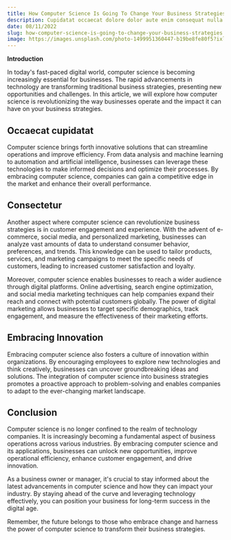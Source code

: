 ```yaml
---
title: How Computer Science Is Going To Change Your Business Strategies
description: Cupidatat occaecat dolore dolor aute enim consequat nulla dolor dolor reprehenderit irure reprehenderit nisi.
date: 08/11/2022
slug: how-computer-science-is-going-to-change-your-business-strategies
image: https://images.unsplash.com/photo-1499951360447-b19be8fe80f5?ixlib=rb-4.0.3&ixid=MnwxMjA3fDB8MHxwaG90by1wYWdlfHx8fGVufDB8fHx8&auto=format&fit=crop&w=500&q=80
---
```


**Introduction**

In today's fast-paced digital world, computer science is becoming increasingly essential for businesses. The rapid advancements in technology are transforming traditional business strategies, presenting new opportunities and challenges. In this article, we will explore how computer science is revolutionizing the way businesses operate and the impact it can have on your business strategies.

## Occaecat cupidatat

Computer science brings forth innovative solutions that can streamline operations and improve efficiency. From data analysis and machine learning to automation and artificial intelligence, businesses can leverage these technologies to make informed decisions and optimize their processes. By embracing computer science, companies can gain a competitive edge in the market and enhance their overall performance.

## Consectetur

Another aspect where computer science can revolutionize business strategies is in customer engagement and experience. With the advent of e-commerce, social media, and personalized marketing, businesses can analyze vast amounts of data to understand consumer behavior, preferences, and trends. This knowledge can be used to tailor products, services, and marketing campaigns to meet the specific needs of customers, leading to increased customer satisfaction and loyalty.

Moreover, computer science enables businesses to reach a wider audience through digital platforms. Online advertising, search engine optimization, and social media marketing techniques can help companies expand their reach and connect with potential customers globally. The power of digital marketing allows businesses to target specific demographics, track engagement, and measure the effectiveness of their marketing efforts.

## Embracing Innovation

Embracing computer science also fosters a culture of innovation within organizations. By encouraging employees to explore new technologies and think creatively, businesses can uncover groundbreaking ideas and solutions. The integration of computer science into business strategies promotes a proactive approach to problem-solving and enables companies to adapt to the ever-changing market landscape.

## Conclusion

Computer science is no longer confined to the realm of technology companies. It is increasingly becoming a fundamental aspect of business operations across various industries. By embracing computer science and its applications, businesses can unlock new opportunities, improve operational efficiency, enhance customer engagement, and drive innovation.

As a business owner or manager, it's crucial to stay informed about the latest advancements in computer science and how they can impact your industry. By staying ahead of the curve and leveraging technology effectively, you can position your business for long-term success in the digital age.

Remember, the future belongs to those who embrace change and harness the power of computer science to transform their business strategies.

